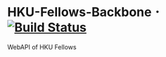 # HKU-Fellows-Backbone 𐄁 [![Build Status](https://travis-ci.com/cedricpoon/HKU-Fellows-Backbone.svg?token=WFRDSLeqCR8hvUVXxpfZ&branch=master)](https://travis-ci.com/cedricpoon/HKU-Fellows-Backbone)
WebAPI of HKU Fellows
